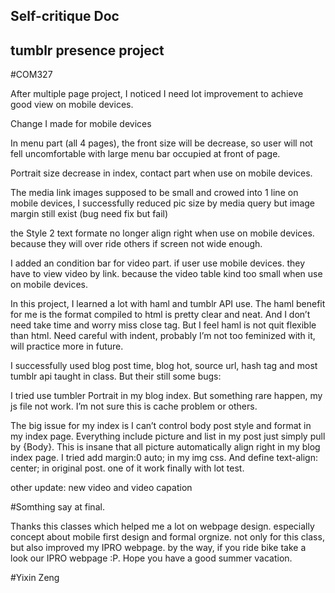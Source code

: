 ## Self-critique Doc

## tumblr presence project



#COM327

After multiple page project, I noticed I need lot improvement to achieve good view on mobile devices. 

Change I made for mobile devices
     
  In menu part (all 4 pages), the front size will be decrease, so user will not fell uncomfortable with large menu bar occupied at front of page. 
    
  Portrait size decrease in index, contact part when use on mobile devices.
  
  The media link images supposed to be small and crowed into 1 line on mobile devices, I successfully reduced pic size by media query but image margin still exist (bug need fix but fail) 

  the Style 2 text formate no longer align right when use on mobile devices. because they will over ride others if screen not wide enough.
   
   I added an condition bar for video part. if user use mobile devices. they have to view video by link. because the video table kind too small when use on mobile devices. 
   
     
In this project, I learned a lot with haml and tumblr API use. The haml benefit for me is the format compiled to html is pretty clear and neat. And I don’t need take time and worry miss close tag. But I feel haml is not quit flexible than html. Need careful with indent, probably I’m not too feminized with it, will practice more in future.

I successfully used blog post time, blog hot, source url, hash tag and most tumblr api taught in class. But their still some bugs:

I tried use tumbler Portrait in my blog index. But something rare happen, my js file not work. I’m not sure this is cache problem or others. 

The big issue for my index is I can’t control body post style and format in my index page. Everything include picture and list in my post just simply pull by {Body}. This is insane that all picture automatically align right in my blog index page. I tried add margin:0 auto; in my img css. And define text-align: center;  in original post. one of it work finally with lot test.

other update: new video and video capation

#Somthing say at final. 

Thanks this classes which helped me a lot on webpage design. especially concept about mobile first design and formal orgnize. not only for this class, but also improved my IPRO webpage. by the way, if you ride bike take a look our IPRO webpage :P. Hope you have a good summer vacation.

#Yixin Zeng